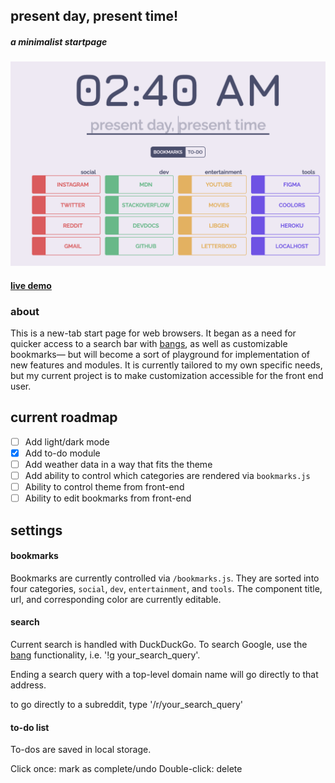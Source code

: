 ## present day, present time!
##### *a minimalist startpage*

![preview](./public/images/preview.png)

#### [live demo](https://presentday-presenttime.herokuapp.com/)

### about

This is a new-tab start page for web browsers. It began as a need
for quicker access to a search bar with [bangs](https://duckduckgo.com/bang), as well as customizable bookmarks— but will become a sort of playground for implementation of new features and modules. It is currently tailored to my own specific needs, but my current project is to make customization accessible for the front end user.

## current roadmap

- [ ] Add light/dark mode
- [x] Add to-do module
- [ ] Add weather data in a way that fits the theme
- [ ] Add ability to control which categories are rendered via `bookmarks.js`
- [ ] Ability to control theme from front-end
- [ ] Ability to edit bookmarks from front-end

## settings

#### bookmarks

Bookmarks are currently controlled via `/bookmarks.js`. They are sorted
into four categories, `social`, `dev`, `entertainment`, and `tools`. The
component title, url, and corresponding color are currently editable.

#### search

Current search is handled with DuckDuckGo. To search Google, use the [bang](https://duckduckgo.com/bang)
functionality, i.e. '!g your_search_query'.

Ending a search query with a top-level domain name will go directly to that
address.

to go directly to a subreddit, type '/r/your_search_query'

#### to-do list

To-dos are saved in local storage.

Click once: mark as complete/undo
Double-click: delete